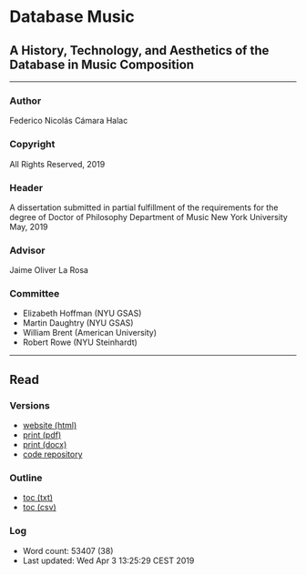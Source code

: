 
# Database Music

## A History, Technology, and Aesthetics of the Database in Music Composition

---

### Author
Federico Nicolás Cámara Halac

### Copyright
All Rights Reserved, 2019

### Header
A dissertation submitted in partial fulfillment of the requirements for the degree of Doctor of Philosophy Department of Music New York University May, 2019 
### Advisor
Jaime Oliver La Rosa

### Committee
- Elizabeth Hoffman (NYU GSAS)
- Martin Daughtry (NYU GSAS)
- William Brent (American University)
- Robert Rowe (NYU Steinhardt)

---

## Read

### Versions
- [website (html)](https://fdch.github.io/database_music/online)
- [print (pdf)](output/main.pdf)
- [print (docx)](output/main.docx)
- [code repository](https://github.com/fdch/database_music)

### Outline
- [toc (txt)](output/outline.txt)
- [toc (csv)](output/main.csv)

### Log
- Word count: 53407 (38)
- Last updated: Wed Apr  3 13:25:29 CEST 2019
